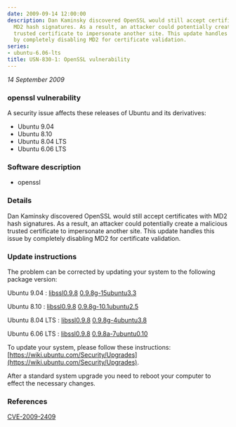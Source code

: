 ```yaml
---
date: 2009-09-14 12:00:00
description: Dan Kaminsky discovered OpenSSL would still accept certificates with
  MD2 hash signatures. As a result, an attacker could potentially create a malicious
  trusted certificate to impersonate another site. This update handles this issue
  by completely disabling MD2 for certificate validation.
series:
- ubuntu-6.06-lts
title: USN-830-1: OpenSSL vulnerability
---
```


*14 September 2009*

### openssl vulnerability

A security issue affects these releases of Ubuntu and its derivatives:

* Ubuntu 9.04
* Ubuntu 8.10
* Ubuntu 8.04 LTS
* Ubuntu 6.06 LTS

### Software description

* openssl 

### Details

Dan Kaminsky discovered OpenSSL would still accept certificates with MD2 hash signatures. As a result, an attacker could potentially create a malicious trusted certificate to impersonate another site. This update handles this issue by completely disabling MD2 for certificate validation. 

### Update instructions

The problem can be corrected by updating your system to the following package version:

Ubuntu 9.04
 : [libssl0.9.8](https://launchpad.net/ubuntu/+source/openssl) <span> [0.9.8g-15ubuntu3.3](https://launchpad.net/ubuntu/+source/openssl/0.9.8g-15ubuntu3.3) </span> 

Ubuntu 8.10
 : [libssl0.9.8](https://launchpad.net/ubuntu/+source/openssl) <span> [0.9.8g-10.1ubuntu2.5](https://launchpad.net/ubuntu/+source/openssl/0.9.8g-10.1ubuntu2.5) </span> 

Ubuntu 8.04 LTS
 : [libssl0.9.8](https://launchpad.net/ubuntu/+source/openssl) <span> [0.9.8g-4ubuntu3.8](https://launchpad.net/ubuntu/+source/openssl/0.9.8g-4ubuntu3.8) </span> 

Ubuntu 6.06 LTS
 : [libssl0.9.8](https://launchpad.net/ubuntu/+source/openssl) <span> [0.9.8a-7ubuntu0.10](https://launchpad.net/ubuntu/+source/openssl/0.9.8a-7ubuntu0.10) </span> 

To update your system, please follow these instructions: [https://wiki.ubuntu.com/Security/Upgrades](https://wiki.ubuntu.com/Security/Upgrades).

After a standard system upgrade you need to reboot your computer to effect the necessary changes. 

### References

 
 [CVE-2009-2409](http://people.ubuntu.com/~ubuntu-security/cve/CVE-2009-2409)